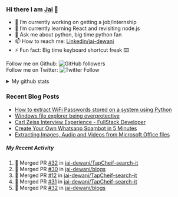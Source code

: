 
### Hi there I am [Jai](https://jaid.tech) 👋

- 🔭 I’m currently working on getting a job/internship
- 🌱 I’m currently learning React and revisiting node.js
- 💬 Ask me about python, big time python fan 
- 📫 How to reach me: [Linkedin/jai-dewani](https://www.linkedin.com/in/jai-dewani)
- ⚡ Fun fact: Big time keyboard shortcut freak :keyboard:

Follow me on Github: ![GitHub followers](https://img.shields.io/github/followers/jai-dewani?label=Follow&style=social)  
Follow me on Twitter: ![Twitter Follow](https://img.shields.io/twitter/follow/jai_dewani?label=Follow&style=social)  

<details>
  <summary>My github stats</summary>
  &nbsp;&nbsp;&nbsp;&nbsp;<img src="https://github-readme-stats.vercel.app/api?username=jai-dewani">
</details>  

### Recent Blog Posts
<!-- BLOG-POST-LIST:START -->
- [How to extract WiFi Passwords stored on a system using Python](https://blogs.jaid.tech/extract-wifi-passwords/)
- [Windows file explorer being overprotective](https://blogs.jaid.tech/windows-file-structure/)
- [Carl Zeiss Interview Experience - FullStack Developer](https://blogs.jaid.tech/carl-zeiss-interview-experience/)
- [Create Your Own Whatsapp Spambot in 5 Minutes](https://blogs.jaid.tech/automate-whatsapp/)
- [Extracting Images, Audio and Videos from Microsoft Office files](https://blogs.jaid.tech/extracting-data-from-microsoft-office/)
<!-- BLOG-POST-LIST:END -->

##### My Recent Activity
<!--START_SECTION:activity-->
1. 🎉 Merged PR [#32](https://github.com/jai-dewani/TapCheif-search-it/pull/32) in [jai-dewani/TapCheif-search-it](https://github.com/jai-dewani/TapCheif-search-it)
2. 🎉 Merged PR [#30](https://github.com/jai-dewani/blogs/pull/30) in [jai-dewani/blogs](https://github.com/jai-dewani/blogs)
3. 🎉 Merged PR [#12](https://github.com/jai-dewani/TapCheif-search-it/pull/12) in [jai-dewani/TapCheif-search-it](https://github.com/jai-dewani/TapCheif-search-it)
4. 🎉 Merged PR [#31](https://github.com/jai-dewani/TapCheif-search-it/pull/31) in [jai-dewani/TapCheif-search-it](https://github.com/jai-dewani/TapCheif-search-it)
5. 🎉 Merged PR [#32](https://github.com/jai-dewani/blogs/pull/32) in [jai-dewani/blogs](https://github.com/jai-dewani/blogs)
<!--END_SECTION:activity-->
